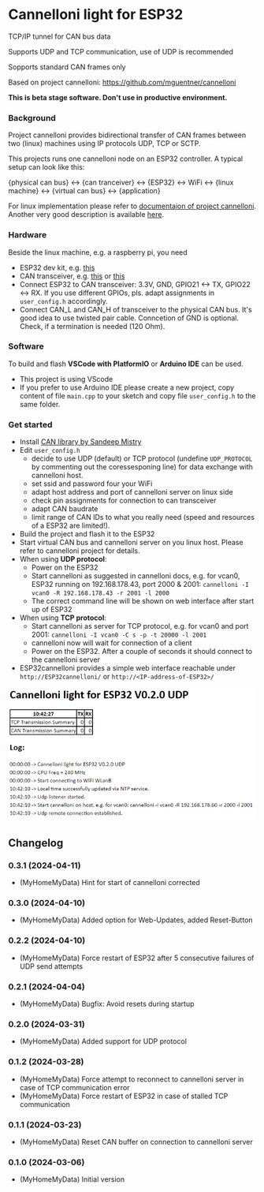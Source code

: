 # Cannelloni light for ESP32
TCP/IP tunnel for CAN bus data

Supports UDP and TCP communication, use of UDP is recommended

Sopports standard CAN frames only

Based on project cannelloni: https://github.com/mguentner/cannelloni 

**This is beta stage software. Don't use in productive environment.**

### Background
Project cannelloni provides bidirectional transfer of CAN frames between two (linux) machines using IP protocols UDP, TCP or SCTP.

This projects runs one cannelloni node on an ESP32 controller. A typical setup can look like this:

{physical can bus} <-> {can tranceiver} <-> {ESP32} <-> WiFi <-> {linux machine} <-> {virtual can bus} <-> {application}

For linux implementation please refer to [documentaion of project cannelloni](https://github.com/mguentner/cannelloni). Another very good description is available [here](https://crycode.de/socketcan-ueber-ethernet-mit-cannelloni).

### Hardware
Beside the linux machine, e.g. a raspberry pi, you need
* ESP32 dev kit, e.g. [this](https://amzn.eu/d/9v9HkSA)
* CAN transceiver, e.g. [this](https://amzn.eu/d/dyoJX4t) or [this](https://amzn.eu/d/5HjQusO)
* Connect ESP32 to CAN transceiver: 3.3V, GND, GPIO21 <-> TX, GPIO22 <-> RX. If you use different GPIOs, pls. adapt assignments in `user_config.h` accordingly.
* Connect CAN_L and CAN_H of transceiver to the physical CAN bus. It's good idea to use twisted pair cable. Conncetion of GND is optional. Check, if a termination is needed (120 Ohm).

### Software
To build and flash **VSCode with PlatformIO** or **Arduino IDE** can be used.
* This project is using VScode
* If you prefer to use Arduino IDE please create a new project, copy content of file `main.cpp` to your sketch and copy file `user_config.h` to the same folder.

### Get started
* Install [CAN library by Sandeep Mistry](https://github.com/sandeepmistry/arduino-CAN/blob/master/README.md)
* Edit `user_config.h`
    * decide to use UDP (default) or TCP protocol (undefine `UDP_PROTOCOL` by commenting out the coressesponing line) for data exchange with cannelloni host.
    * set ssid and password four your WiFi
    * adapt host address and port of cannelloni server on linux side
    * check pin assignments for connection to can transceiver
    * adapt CAN baudrate
    * limit range of CAN IDs to what you really need (speed and resources of a ESP32 are limited!). 
* Build the project and flash it to the ESP32
* Start virtual CAN bus and cannelloni server on you linux host. Please refer to cannelloni project for details.
* When using **UDP protocol**:
    * Power on the ESP32
    * Start cannelloni as suggested in cannelloni docs, e.g. for vcan0, ESP32 running on 192.168.178.43, port 2000 & 2001: `cannelloni -I vcan0 -R 192.168.178.43 -r 2001 -l 2000`
    * The correct command line will be shown on web interface after start up of ESP32
* When using **TCP protocol**:
    * Start cannelloni as server for TCP protocol, e.g. for vcan0 and port 2001: `cannelloni -I vcan0 -C s -p -t 20000 -l 2001`
    * cannelloni now will wait for connection of a client
    * Power on the ESP32. After a couple of seconds it should connect to the cannelloni server
* ESP32cannelloni provides a simple web interface reachable under `http://ESP32cannelloni/` or `http://<IP-address-of-ESP32>/`

![web interface](image.png)

## Changelog
<!--
    Placeholder for the next version (at the beginning of the line):
    ### **WORK IN PROGRESS**
-->

### 0.3.1 (2024-04-11)
* (MyHomeMyData) Hint for start of cannelloni corrected

### 0.3.0 (2024-04-10)
* (MyHomeMyData) Added option for Web-Updates, added Reset-Button

### 0.2.2 (2024-04-10)
* (MyHomeMyData) Force restart of ESP32 after 5 consecutive failures of UDP send attempts

### 0.2.1 (2024-04-04)
* (MyHomeMyData) Bugfix: Avoid resets during startup

### 0.2.0 (2024-03-31)
* (MyHomeMyData) Added support for UDP protocol

### 0.1.2 (2024-03-28)
* (MyHomeMyData) Force attempt to reconnect to cannelloni server in case of TCP communication error
* (MyHomeMyData) Force restart of ESP32 in case of stalled TCP communication

### 0.1.1 (2024-03-23)
* (MyHomeMyData) Reset CAN buffer on connection to cannelloni server

### 0.1.0 (2024-03-06)
* (MyHomeMyData) Initial version
